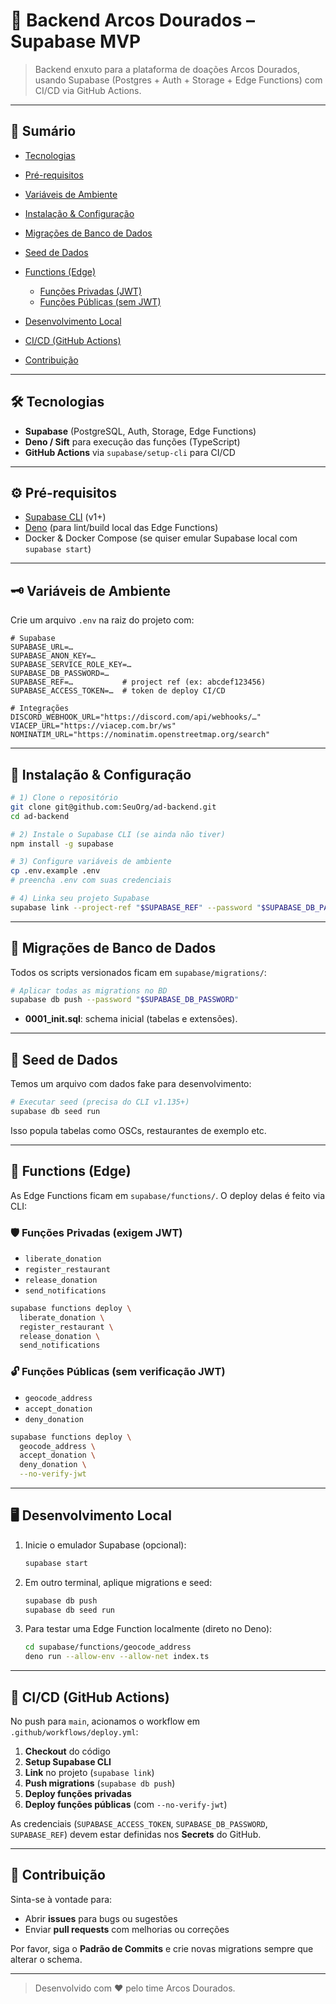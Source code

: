 # 🍔 Backend Arcos Dourados – Supabase MVP

> Backend enxuto para a plataforma de doações Arcos Dourados, usando Supabase (Postgres + Auth + Storage + Edge Functions) com CI/CD via GitHub Actions.

---

## 📑 Sumário

* [Tecnologias](#tecnologias)
* [Pré-requisitos](#pré-requisitos)
* [Variáveis de Ambiente](#variáveis-de-ambiente)
* [Instalação & Configuração](#instalação--configuração)
* [Migrações de Banco de Dados](#migrações-de-banco-de-dados)
* [Seed de Dados](#seed-de-dados)
* [Functions (Edge)](#functions-edge)

  * [Funções Privadas (JWT)](#funções-privadas-jwt)
  * [Funções Públicas (sem JWT)](#funções-públicas-sem-jwt)
* [Desenvolvimento Local](#desenvolvimento-local)
* [CI/CD (GitHub Actions)](#cicd-github-actions)
* [Contribuição](#contribuição)

---

## 🛠 Tecnologias

* **Supabase** (PostgreSQL, Auth, Storage, Edge Functions)
* **Deno / Sift** para execução das funções (TypeScript)
* **GitHub Actions** via `supabase/setup-cli` para CI/CD

---

## ⚙️ Pré-requisitos

* [Supabase CLI](https://supabase.com/docs/guides/cli) (v1+)
* [Deno](https://deno.land/) (para lint/build local das Edge Functions)
* Docker & Docker Compose (se quiser emular Supabase local com `supabase start`)

---

## 🗝 Variáveis de Ambiente

Crie um arquivo `.env` na raiz do projeto com:

```dotenv
# Supabase
SUPABASE_URL=…  
SUPABASE_ANON_KEY=…  
SUPABASE_SERVICE_ROLE_KEY=…  
SUPABASE_DB_PASSWORD=…  
SUPABASE_REF=…           # project ref (ex: abcdef123456)
SUPABASE_ACCESS_TOKEN=…  # token de deploy CI/CD

# Integrações
DISCORD_WEBHOOK_URL="https://discord.com/api/webhooks/…"
VIACEP_URL="https://viacep.com.br/ws"
NOMINATIM_URL="https://nominatim.openstreetmap.org/search"
```

---

## 🚀 Instalação & Configuração

```bash
# 1) Clone o repositório
git clone git@github.com:SeuOrg/ad-backend.git
cd ad-backend

# 2) Instale o Supabase CLI (se ainda não tiver)
npm install -g supabase

# 3) Configure variáveis de ambiente
cp .env.example .env
# preencha .env com suas credenciais

# 4) Linka seu projeto Supabase
supabase link --project-ref "$SUPABASE_REF" --password "$SUPABASE_DB_PASSWORD"
```

---

## 📂 Migrações de Banco de Dados

Todos os scripts versionados ficam em `supabase/migrations/`:

```bash
# Aplicar todas as migrations no BD
supabase db push --password "$SUPABASE_DB_PASSWORD"
```

* **0001\_init.sql**: schema inicial (tabelas e extensões).

---

## 🌱 Seed de Dados

Temos um arquivo com dados fake para desenvolvimento:

```bash
# Executar seed (precisa do CLI v1.135+)
supabase db seed run
```

Isso popula tabelas como OSCs, restaurantes de exemplo etc.

---

## 🧩 Functions (Edge)

As Edge Functions ficam em `supabase/functions/`. O deploy delas é feito via CLI:

### 🛡 Funções Privadas (exigem JWT)

* `liberate_donation`
* `register_restaurant`
* `release_donation`
* `send_notifications`

```bash
supabase functions deploy \
  liberate_donation \
  register_restaurant \
  release_donation \
  send_notifications
```

### 🔓 Funções Públicas (sem verificação JWT)

* `geocode_address`
* `accept_donation`
* `deny_donation`

```bash
supabase functions deploy \
  geocode_address \
  accept_donation \
  deny_donation \
  --no-verify-jwt
```

---

## 🖥 Desenvolvimento Local

1. Inicie o emulador Supabase (opcional):

   ```bash
   supabase start
   ```
2. Em outro terminal, aplique migrations e seed:

   ```bash
   supabase db push
   supabase db seed run
   ```
3. Para testar uma Edge Function localmente (direto no Deno):

   ```bash
   cd supabase/functions/geocode_address
   deno run --allow-env --allow-net index.ts
   ```

---

## 🤖 CI/CD (GitHub Actions)

No push para `main`, acionamos o workflow em `.github/workflows/deploy.yml`:

1. **Checkout** do código
2. **Setup Supabase CLI**
3. **Link** no projeto (`supabase link`)
4. **Push migrations** (`supabase db push`)
5. **Deploy funções privadas**
6. **Deploy funções públicas** (com `--no-verify-jwt`)

As credenciais (`SUPABASE_ACCESS_TOKEN`, `SUPABASE_DB_PASSWORD`, `SUPABASE_REF`) devem estar definidas nos **Secrets** do GitHub.

---

## 🤝 Contribuição

Sinta-se à vontade para:

* Abrir **issues** para bugs ou sugestões
* Enviar **pull requests** com melhorias ou correções

Por favor, siga o **Padrão de Commits** e crie novas migrations sempre que alterar o schema.

---

> Desenvolvido com ♥️ pelo time Arcos Dourados.
